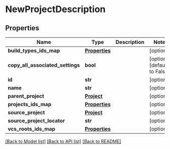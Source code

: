 # NewProjectDescription

## Properties
Name | Type | Description | Notes
------------ | ------------- | ------------- | -------------
**build_types_ids_map** | [**Properties**](Properties.md) |  | [optional] 
**copy_all_associated_settings** | **bool** |  | [optional] [default to False]
**id** | **str** |  | [optional] 
**name** | **str** |  | [optional] 
**parent_project** | [**Project**](Project.md) |  | [optional] 
**projects_ids_map** | [**Properties**](Properties.md) |  | [optional] 
**source_project** | [**Project**](Project.md) |  | [optional] 
**source_project_locator** | **str** |  | [optional] 
**vcs_roots_ids_map** | [**Properties**](Properties.md) |  | [optional] 

[[Back to Model list]](../README.md#documentation-for-models) [[Back to API list]](../README.md#documentation-for-api-endpoints) [[Back to README]](../README.md)



